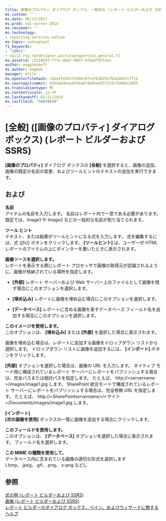 ```yaml
---
title: 画像のプロパティ ダイアログ ボックス、一般的な (レポート ビルダーおよび SSRS) |Microsoft Docs
ms.custom: ''
ms.date: 06/13/2017
ms.prod: sql-server-2014
ms.reviewer: ''
ms.technology:
- reporting-services-native
ms.topic: conceptual
f1_keywords:
- "10051"
- sql12.rtp.rptdesigner.pictureproperties.general.f1
ms.assetid: c2218b93-f7fe-46ef-995f-d7dadf9752ec
author: maggiesmsft
ms.author: maghan
manager: kfile
ms.openlocfilehash: cbbe4fe5917419bc07cef81629c7b2e38b7cff15
ms.sourcegitcommit: dfb1e6deaa4919a0f4e654af57252cfb09613dd5
ms.translationtype: MT
ms.contentlocale: ja-JP
ms.lasthandoff: 02/11/2019
ms.locfileid: "56019639"
---
```

# <a name="image-properties-dialog-box-general-report-builder-and-ssrs"></a>[全般] ([画像のプロパティ] ダイアログ ボックス) (レポート ビルダーおよび SSRS)
  **[画像のプロパティ]** ダイアログ ボックスの **[全般]** を選択すると、画像の追加、画像の既定の名前の変更、およびツールヒントのテキストの追加を実行できます。  
  
## <a name="options"></a>および  
 **名前**  
 アイテムの名前を入力します。 名前はレポート内で一意である必要があります。 既定では、Image1 や Image2 などの一般的な名前が割り当てられます。  
  
 **ツール ヒント**  
 テキスト、または結果がツールヒントになる式を入力します。 式を編集するには、式 (*[fx]*) ボタンをクリックします。 **[ツールヒント]** は、ユーザーが HTML レポートのアイテムの上にポインターを置いたときに表示されます。  
  
 **画像ソースを選択します。**  
 レポートを表示する際にレポート プロセッサで画像の取得元が認識されるように、画像が格納されている場所を指定します。  
  
-   **[外部]** レポート サーバーおよび Web サーバー上のファイルとして画像を残す場合にこのオプションを選択します。  
  
-   **[埋め込み]** レポートに画像を埋め込む場合にこのオプションを選択します。  
  
-   **[データベース]** レポートに含める画像を表すデータベース フィールド名を追加する場合にこのオプションを選択します。  
  
 **このイメージを使用します。**  
 このオプションは、 **[埋め込み]** または **[外部]** を選択した場合に表示されます。  
  
 画像を埋め込む場合は、レポートに追加する画像をドロップダウン リストから選択します。 ドロップダウン リストに画像を追加するには、 **[インポート]** ボタンをクリックします。  
  
 **[外部]** オプションを選択した場合は、画像の URL を入力します。 ネイティブ モード用に構成されているレポート サーバーにレポートをパブリッシュする場合は、完全パスまたは相対パスを指定します。 たとえば、 http://\<servername >/images/image1.jpg します。 SharePoint 統合モードで構成されているレポート サーバーにレポートをパブリッシュする場合は、完全修飾 URL を指定します。 たとえば、 http://\<*SharePointservername*>/\<*サイト*>/Documents/images/image1.jpg します。  
  
 **[インポート]**  
 **[次の画像を使用]** ボックスの一覧に画像を追加する場合にクリックします。  
  
 **このフィールドを使用します。**  
 このオプションは、 **[データベース]** オプションを選択した場合に表示されます。 フィールド名を選択します。  
  
 **この MIME の種類を使用して、**  
 データベース内に含まれている画像の適切な形式を選択します (.bmp、.jpeg、.gif、.png、.x-png など)。  
  
## <a name="see-also"></a>参照  
 [式の例 (レポート ビルダーおよび SSRS)](report-design/expression-examples-report-builder-and-ssrs.md)   
 [画像 &#40;レポート ビルダーおよび SSRS&#41;](report-design/images-report-builder-and-ssrs.md)   
 [レポート ビルダーのダイアログ ボックス、ペイン、およびウィザードに関するヘルプ](../../2014/reporting-services/report-builder-help-for-dialog-boxes-panes-and-wizards.md)  
  
  

